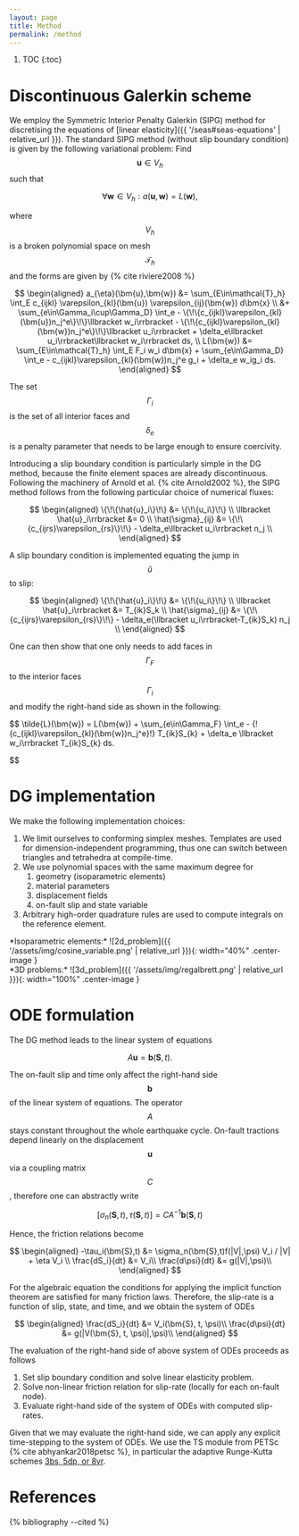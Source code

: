 ```yaml
---
layout: page
title: Method
permalink: /method
---
```


1. TOC
{:toc}

Discontinuous Galerkin scheme
=============================

We employ the Symmetric Interior Penalty Galerkin (SIPG) method for discretising
the equations of [linear elasticity]({{ '/seas#seas-equations' | relative_url }}).
The standard SIPG method (without slip boundary condition) is given by the
following variational problem:
Find $$\bm{u} \in V_h$$ such that

$$
 \forall \bm{w} \in V_h : a(\bm{u}, \bm{w}) = L(\bm{w}),
$$

where $$V_h$$ is a broken polynomial space on mesh $$\mathcal{T}_h$$ and the forms
are given by {% cite riviere2008 %}

$$
\begin{aligned}
    a_{\eta}(\bm{u},\bm{w}) &= \sum_{E\in\mathcal{T}_h} \int_E
        c_{ijkl} \varepsilon_{kl}(\bm{u}) \varepsilon_{ij}(\bm{w})
    d\bm{x} \\
    &+ \sum_{e\in\Gamma_i\cup\Gamma_D} \int_e
        - \{\!\{c_{ijkl}\varepsilon_{kl}(\bm{u})n_j^e\}\!\}\llbracket w_i\rrbracket
        - \{\!\{c_{ijkl}\varepsilon_{kl}(\bm{w})n_j^e\}\!\}\llbracket u_i\rrbracket
        + \delta_e\llbracket u_i\rrbracket\llbracket w_i\rrbracket
    ds, \\
    L(\bm{w}) &= \sum_{E\in\mathcal{T}_h} \int_E F_i w_i d\bm{x}
        + \sum_{e\in\Gamma_D} \int_e
            - c_{ijkl}\varepsilon_{kl}(\bm{w})n_j^e g_i
            + \delta_e w_ig_i
        ds.
\end{aligned}
$$

The set $$\Gamma_i$$ is the set of all interior faces and
$$\delta_e$$ is a penalty parameter that needs to be large enough to ensure coercivity.

Introducing a slip boundary condition is particularly simple in the DG method,
because the finite element spaces are already discontinuous.
Following the machinery of Arnold et al. {% cite Arnold2002 %},
the SIPG method follows from the following
particular choice of numerical fluxes:

$$
\begin{aligned}
    \{\!\{\hat{u}_i\}\!\} &= \{\!\{u_i\}\!\} \\
    \llbracket \hat{u}_i\rrbracket &= 0 \\
    \hat{\sigma}_{ij} &= \{\!\{c_{ijrs}\varepsilon_{rs}\}\!\} - \delta_e\llbracket u_i\rrbracket n_j \\
\end{aligned}
$$

A slip boundary condition is implemented equating the jump in $$\hat{u}$$ to slip:

$$
\begin{aligned}
    \{\!\{\hat{u}_i\}\!\} &= \{\!\{u_i\}\!\} \\
    \llbracket \hat{u}_i\rrbracket &= T_{ik}S_k \\
    \hat{\sigma}_{ij} &= \{\!\{c_{ijrs}\varepsilon_{rs}\}\!\} - \delta_e(\llbracket u_i\rrbracket-T_{ik}S_k) n_j \\
\end{aligned}
$$

One can then show that one only needs to add faces in $$\Gamma_F$$ to the interior faces $$\Gamma_i$$
and modify the right-hand side as shown in the following:

$$
\tilde{L}(\bm{w}) = L(\bm{w})
        + \sum_{e\in\Gamma_F} \int_e
            - \{\!\{c_{ijkl}\varepsilon_{kl}(\bm{w})n_j^e\}\!\} T_{ik}S_{k}
            + \delta_e \llbracket w_i\rrbracket T_{ik}S_{k}
        ds.

$$

DG implementation
=================

We make the following implementation choices:

1. We limit ourselves to conforming simplex meshes.
   Templates are used for dimension-independent programming,
   thus one can switch between triangles and tetrahedra at compile-time.
2. We use polynomial spaces with the same maximum degree for
    1. geometry (isoparametric elements)
    2. material parameters
    3. displacement fields
    4. on-fault slip and state variable
3. Arbitrary high-order quadrature rules are used to compute integrals on the reference element.

<div class="columns_wrap">
<div class="column50" markdown="1">
*Isoparametric elements:*
![2d_problem]({{ '/assets/img/cosine_variable.png' | relative_url }}){: width="40%" .center-image }
</div>
<div class="column50" markdown="1">
*3D problems:*
![3d_problem]({{ '/assets/img/regalbrett.png' | relative_url }}){: width="100%" .center-image }
</div>
</div>

ODE formulation
===============

The DG method leads to the linear system of equations

$$
    A\bm{u} = \bm{b}(\bm{S}, t).
$$

The on-fault slip and time only affect the right-hand side $$\bm{b}$$ of the linear system of equations.
The operator $$A$$ stays constant throughout the whole earthquake cycle.
On-fault tractions depend linearly on the displacement $$\bm{u}$$ via a coupling matrix $$C$$,
therefore one can abstractly write

$$
    [\sigma_n(\bm{S}, t), \tau(\bm{S}, t)] = CA^{-1}\bm{b}(\bm{S}, t)
$$

Hence, the friction relations become

$$
\begin{aligned}
    -\tau_i(\bm{S},t) &= \sigma_n(\bm{S},t)f(|V|,\psi) V_i / |V| + \eta V_i \\
    \frac{dS_i}{dt} &= V_i\\
    \frac{d\psi}{dt} &= g(|V|,\psi)\\
\end{aligned}
$$

For the algebraic equation the conditions for applying the implicit function theorem are satisfied
for many friction laws.
Therefore, the slip-rate is a function of slip, state, and time, and we obtain the system of ODEs

$$
\begin{aligned}
    \frac{dS_i}{dt} &= V_i(\bm{S}, t, \psi)\\
    \frac{d\psi}{dt} &= g(|V(\bm{S}, t, \psi)|,\psi)\\
\end{aligned}
$$

The evaluation of the right-hand side of above system of ODEs proceeds as follows

1. Set slip boundary condition and solve linear elasticity problem.
2. Solve non-linear friction relation for slip-rate (locally for each on-fault node).
3. Evaluate right-hand side of the system of ODEs with computed slip-rates.

Given that we may evaluate the right-hand side, we can apply any explicit time-stepping to
the system of ODEs.
We use the TS module from PETSc {% cite abhyankar2018petsc %}, in particular the adaptive Runge-Kutta schemes
[3bs, 5dp, or 8vr](https://www.mcs.anl.gov/petsc/petsc-current/docs/manualpages/TS/TSRKType.html).

References
==========

{% bibliography --cited %}
